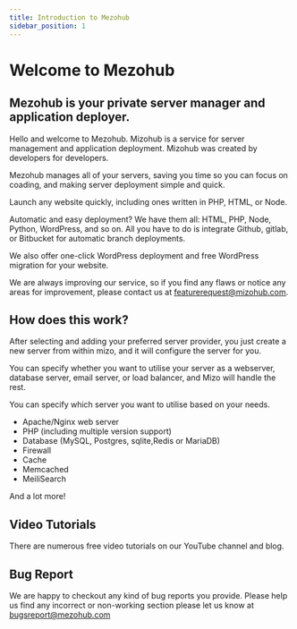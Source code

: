 ```yaml
---
title: Introduction to Mezohub
sidebar_position: 1
---
```

# Welcome to Mezohub

## Mezohub is your private server manager and application deployer.

Hello and welcome to Mezohub. Mizohub is a service for server management and application deployment. Mizohub was created by developers for developers.

Mezohub manages all of your servers, saving you time so you can focus on coading, and making server deployment simple and quick.

Launch any website quickly, including ones written in PHP, HTML, or Node.

Automatic and easy deployment? We have them all: HTML, PHP, Node, Python, WordPress, and so on. All you have to do is integrate Github, gitlab, or Bitbucket for automatic branch deployments.

We also offer one-click WordPress deployment and free WordPress migration for your website.

We are always improving our service, so if you find any flaws or notice any areas for improvement, please contact us at featurerequest@mizohub.com.


## How does this work?
After selecting and adding your preferred server provider, you just create a new server from within mizo, and it will configure the server for you.

You can specify whether you want to utilise your server as a webserver, database server, email server, or load balancer, and Mizo will handle the rest.

You can specify which server you want to utilise based on your needs.
 - Apache/Nginx web server
 - PHP (including multiple version support)
 - Database (MySQL, Postgres, sqlite,Redis or MariaDB)
 - Firewall
 - Cache
 - Memcached
 - MeiliSearch
 
And a lot more!

## Video Tutorials

There are numerous free video tutorials on our YouTube channel and blog.

## Bug Report

We are happy to checkout any kind of bug reports you provide. Please help us find any incorrect or non-working section please let us know at bugsreport@mezohub.com
